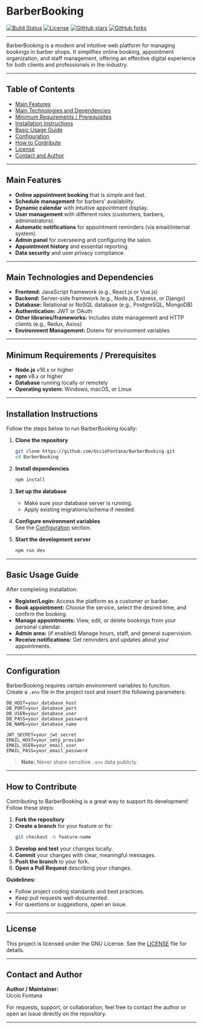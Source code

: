 # BarberBooking

[![Build Status](https://img.shields.io/github/actions/workflow/status/UccioFontana/BarberBooking/main.yml?branch=main&label=build)](https://github.com/UccioFontana/BarberBooking/actions)
[![License](https://img.shields.io/github/license/UccioFontana/BarberBooking)](LICENSE)
[![GitHub stars](https://img.shields.io/github/stars/UccioFontana/BarberBooking.svg?style=social)](https://github.com/UccioFontana/BarberBooking/stargazers)
[![GitHub forks](https://img.shields.io/github/forks/UccioFontana/BarberBooking.svg?style=social)](https://github.com/UccioFontana/BarberBooking/network)

---

BarberBooking is a modern and intuitive web platform for managing bookings in barber shops. It simplifies online booking, appointment organization, and staff management, offering an effective digital experience for both clients and professionals in the industry.

---

## Table of Contents

- [Main Features](#main-features)
- [Main Technologies and Dependencies](#main-technologies-and-dependencies)
- [Minimum Requirements / Prerequisites](#minimum-requirements--prerequisites)
- [Installation Instructions](#installation-instructions)
- [Basic Usage Guide](#basic-usage-guide)
- [Configuration](#configuration)
- [How to Contribute](#how-to-contribute)
- [License](#license)
- [Contact and Author](#contact-and-author)

---

## Main Features

- **Online appointment booking** that is simple and fast.
- **Schedule management** for barbers' availability.
- **Dynamic calendar** with intuitive appointment display.
- **User management** with different roles (customers, barbers, administrators).
- **Automatic notifications** for appointment reminders (via email/internal system).
- **Admin panel** for overseeing and configuring the salon.
- **Appointment history** and essential reporting.
- **Data security** and user privacy compliance.

---

## Main Technologies and Dependencies

- **Frontend:** JavaScript framework (e.g., React.js or Vue.js)
- **Backend:** Server-side framework (e.g., Node.js, Express, or Django)
- **Database:** Relational or NoSQL database (e.g., PostgreSQL, MongoDB)
- **Authentication:** JWT or OAuth
- **Other libraries/frameworks:** Includes state management and HTTP clients (e.g., Redux, Axios)
- **Environment Management:** Dotenv for environment variables

---

## Minimum Requirements / Prerequisites

- **Node.js** v16.x or higher
- **npm** v8.x or higher
- **Database** running locally or remotely
- **Operating system:** Windows, macOS, or Linux

---

## Installation Instructions

Follow the steps below to run BarberBooking locally:

1. **Clone the repository**
    ```bash
    git clone https://github.com/UccioFontana/BarberBooking.git
    cd BarberBooking
    ```

2. **Install dependencies**
    ```bash
    npm install
    ```

3. **Set up the database**
    - Make sure your database server is running.
    - Apply existing migrations/schema if needed.

4. **Configure environment variables**  
    See the [Configuration](#configuration) section.

5. **Start the development server**
    ```bash
    npm run dev
    ```

---

## Basic Usage Guide

After completing installation:

- **Register/Login:** Access the platform as a customer or barber.
- **Book appointment:** Choose the service, select the desired time, and confirm the booking.
- **Manage appointments:** View, edit, or delete bookings from your personal calendar.
- **Admin area:** (if enabled) Manage hours, staff, and general supervision.
- **Receive notifications:** Get reminders and updates about your appointments.

---

## Configuration

BarberBooking requires certain environment variables to function.  
Create a `.env` file in the project root and insert the following parameters:

```env
DB_HOST=your_database_host
DB_PORT=your_database_port
DB_USER=your_database_user
DB_PASS=your_database_password
DB_NAME=your_database_name

JWT_SECRET=your_jwt_secret
EMAIL_HOST=your_smtp_provider
EMAIL_USER=your_email_user
EMAIL_PASS=your_email_password
```

> **Note:** Never share sensitive `.env` data publicly.

---

## How to Contribute

Contributing to BarberBooking is a great way to support its development! Follow these steps:

1. **Fork the repository**
2. **Create a branch** for your feature or fix:
    ```bash
    git checkout -b feature-name
    ```
3. **Develop and test** your changes locally.
4. **Commit** your changes with clear, meaningful messages.
5. **Push the branch** to your fork.
6. **Open a Pull Request** describing your changes.

**Guidelines:**
- Follow project coding standards and best practices.
- Keep pull requests well-documented.
- For questions or suggestions, open an issue.

---

## License

This project is licensed under the GNU License. See the [LICENSE](LICENSE) file for details.

---

## Contact and Author

**Author / Maintainer:**  
Uccio Fontana

For requests, support, or collaboration, feel free to contact the author or open an issue directly on the repository.

---
